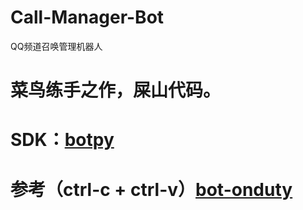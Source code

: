 # Call-Manager-Bot
QQ频道召唤管理机器人
# 菜鸟练手之作，屎山代码。
# SDK：[botpy](https://github.com/tencent-connect/botpy) 
# 参考（ctrl-c + ctrl-v）[bot-onduty](https://github.com/tencent-connect/bot-onduty) 
